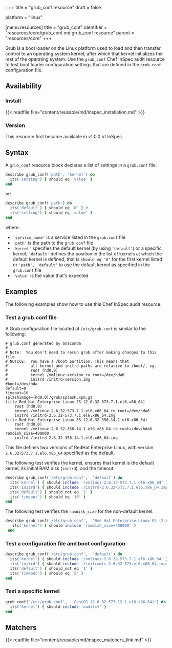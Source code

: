 +++
title = "grub_conf resource"
draft = false

platform = "linux"

[menu.resources]
    title = "grub_conf"
    identifier = "resources/core/grub_conf.md grub_conf resource"
    parent = "resources/core"
+++

Grub is a boot loader on the Linux platform used to load and then transfer control to an operating system kernel, after which that kernel initializes the rest of the operating system. Use the `grub_conf` Chef InSpec audit resource to test boot loader configuration settings that are defined in the `grub.conf` configuration file.

## Availability

### Install

{{< readfile file="content/reusable/md/inspec_installation.md" >}}

### Version

This resource first became available in v1.0.0 of InSpec.

## Syntax

A `grub_conf` resource block declares a list of settings in a `grub.conf` file:

```ruby
describe grub_conf('path', 'kernel') do
  its('setting') { should eq 'value' }
end
```

or:

```ruby
describe grub_conf('path') do
  its('default') { should eq '0' } #
  its('setting') { should eq 'value' }
end
```

where:

- `'service_name'` is a service listed in the `grub.conf` file
- `'path'` is the path to the `grub.conf` file
- `'kernel'` specifies the default kernel (by using `'default'`) or a specific kernel; `'default'` defines the position in the list of kernels at which the default kernel is defined, that is `should eq '0'` for the first kernel listed or `'path', 'default'` to use the default kernel as specified in the `grub.conf` file
- `'value'` is the value that's expected

## Examples

The following examples show how to use this Chef InSpec audit resource.

### Test a grub.conf file

A Grub configuration file located at `/etc/grub.conf` is similar to the following:

```plain
# grub.conf generated by anaconda
#
# Note:  You don't need to rerun grub after making changes to this file
# NOTICE:  You have a /boot partition. This means that
#          all kernel and initrd paths are relative to /boot/, eg.
#          root (hd0,0)
#          kernel /vmlinuz-version ro root=/dev/hda6
#          initrd /initrd-version.img
#boot=/dev/hda
default=0
timeout=10
splashimage=(hd0,0)/grub/splash.xpm.gz
title Red Hat Enterprise Linux ES (2.6.32-573.7.1.el6.x86_64)
    root (hd0,0)
    kernel /vmlinuz-2.6.32-573.7.1.el6.x86_64 ro root=/dev/hda6
    initrd /initrd-2.6.32-573.7.1.el6.x86_64.img
title Red Hat Enterprise Linux ES (2.6.32-358.14.1.el6.x86_64)
    root (hd0,0)
    kernel /vmlinuz-2.6.32-358.14.1.el6.x86_64 ro root=/dev/hda6 ramdisk_size=400000
    initrd /initrd-2.6.32-358.14.1.el6.x86_64.img
```

This file defines two versions of RedHat Enterprise Linux, with version `2.6.32-573.7.1.el6.x86_64` specified as the default.

The following test verifies the kernel, ensures that kernel is the default kernel, its initial RAM disk (`initrd`), and the timeout:

```ruby
describe grub_conf('/etc/grub.conf',  'default') do
  its('kernel') { should include '/vmlinuz-2.6.32-573.7.1.el6.x86_64' }
  its('initrd') { should include '/initrd-2.6.32-573.7.1.el6.x86_64.img' }
  its('default') { should_not eq '1' }
  its('timeout') { should eq '10' }
end
```

The following test verifies the `ramdisk_size` for the non-default kernel:

```ruby
describe grub_conf('/etc/grub.conf',  'Red Hat Enterprise Linux ES (2.6.32-358.14.1.el6.x86_64)') do
   its('kernel') { should include 'ramdisk_size=400000' }
 end
```

### Test a configuration file and boot configuration

```ruby
describe grub_conf('/etc/grub.conf',  'default') do
  its('kernel') { should include '/vmlinuz-2.6.32-573.7.1.el6.x86_64' }
  its('initrd') { should include '/initramfs-2.6.32-573.el6.x86_64.img=1' }
  its('default') { should_not eq '1' }
  its('timeout') { should eq '5' }
end
```

### Test a specific kernel

```ruby
grub_conf('/etc/grub.conf',  'CentOS (2.6.32-573.12.1.el6.x86_64)') do
  its('kernel') { should include 'audit=1' }
end
```

## Matchers

{{< readfile file="content/reusable/md/inspec_matchers_link.md" >}}
